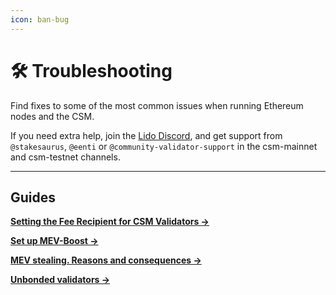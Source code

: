 ```yaml
---
icon: ban-bug
---
```


# 🛠 Troubleshooting

Find fixes to some of the most common issues when running Ethereum nodes and the CSM.

If you need extra help, join the [Lido Discord](https://discord.gg/lido), and get support from `@stakesaurus`, `@eenti` or `@community-validator-support` in the csm-mainnet and csm-testnet channels.

---

## Guides

[**Setting the Fee Recipient for CSM Validators →**](./setting-the-fee-recipient-for-csm-validators)

[**Set up MEV-Boost →**](./mev-install)

[**MEV stealing. Reasons and consequences →**](./mev-stealing)

[**Unbonded validators →**](./unbonded-validators)